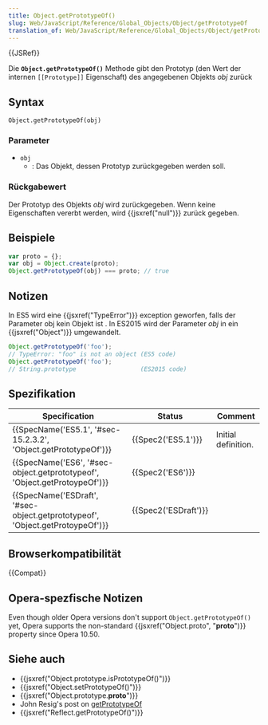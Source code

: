 ```yaml
---
title: Object.getPrototypeOf()
slug: Web/JavaScript/Reference/Global_Objects/Object/getPrototypeOf
translation_of: Web/JavaScript/Reference/Global_Objects/Object/getPrototypeOf
---
```

{{JSRef}}

Die **`Object.getPrototypeOf()`** Methode gibt den Prototyp (den Wert der internen `[[Prototype]]` Eigenschaft) des angegebenen Objekts _obj_ zurück

## Syntax

    Object.getPrototypeOf(obj)

### Parameter

- `obj`
  - : Das Objekt, dessen Prototyp zurückgegeben werden soll.

### Rückgabewert

Der Prototyp des Objekts _obj_ wird zurückgegeben. Wenn keine Eigenschaften vererbt werden, wird {{jsxref("null")}} zurück gegeben.

## Beispiele

```js
var proto = {};
var obj = Object.create(proto);
Object.getPrototypeOf(obj) === proto; // true
```

## Notizen

In ES5 wird eine {{jsxref("TypeError")}} exception geworfen, falls der Parameter obj kein Objekt ist . In ES2015 wird der Parameter _obj_ in ein {{jsxref("Object")}} umgewandelt.

```js
Object.getPrototypeOf('foo');
// TypeError: "foo" is not an object (ES5 code)
Object.getPrototypeOf('foo');
// String.prototype                  (ES2015 code)
```

## Spezifikation

| Specification                                                                                            | Status                       | Comment             |
| -------------------------------------------------------------------------------------------------------- | ---------------------------- | ------------------- |
| {{SpecName('ES5.1', '#sec-15.2.3.2', 'Object.getPrototypeOf')}}                     | {{Spec2('ES5.1')}}     | Initial definition. |
| {{SpecName('ES6', '#sec-object.getprototypeof', 'Object.getProtoypeOf')}}         | {{Spec2('ES6')}}         |                     |
| {{SpecName('ESDraft', '#sec-object.getprototypeof', 'Object.getProtoypeOf')}} | {{Spec2('ESDraft')}} |                     |

## Browserkompatibilität

{{Compat}}

## Opera-spezfische Notizen

Even though older Opera versions don't support `Object.getPrototypeOf()` yet, Opera supports the non-standard {{jsxref("Object.proto", "__proto__")}} property since Opera 10.50.

## Siehe auch

- {{jsxref("Object.prototype.isPrototypeOf()")}}
- {{jsxref("Object.setPrototypeOf()")}}
- {{jsxref("Object.prototype.__proto__")}}
- John Resig's post on [getPrototypeOf](http://ejohn.org/blog/objectgetprototypeof/)
- {{jsxref("Reflect.getPrototypeOf()")}}
